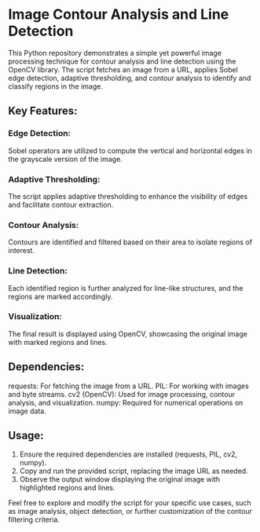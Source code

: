 # Image Contour Analysis and Line Detection
This Python repository demonstrates a simple yet powerful image processing technique for contour analysis and line detection using the OpenCV library. The script fetches an image from a URL, applies Sobel edge detection, adaptive thresholding, and contour analysis to identify and classify regions in the image.
## Key Features:
### Edge Detection: 
Sobel operators are utilized to compute the vertical and horizontal edges in the grayscale version of the image.
### Adaptive Thresholding:
The script applies adaptive thresholding to enhance the visibility of edges and facilitate contour extraction.
### Contour Analysis: 
Contours are identified and filtered based on their area to isolate regions of interest.
### Line Detection: 
Each identified region is further analyzed for line-like structures, and the regions are marked accordingly.
### Visualization: 
The final result is displayed using OpenCV, showcasing the original image with marked regions and lines.
## Dependencies:
requests: For fetching the image from a URL.
PIL: For working with images and byte streams.
cv2 (OpenCV): Used for image processing, contour analysis, and visualization.
numpy: Required for numerical operations on image data.
## Usage:
1) Ensure the required dependencies are installed (requests, PIL, cv2, numpy).
2) Copy and run the provided script, replacing the image URL as needed.
3) Observe the output window displaying the original image with highlighted regions and lines.

Feel free to explore and modify the script for your specific use cases, such as image analysis, object detection, or further customization of the contour filtering criteria.
